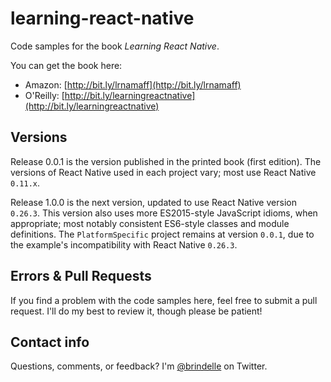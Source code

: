 # learning-react-native

Code samples for the book _Learning React Native_.

You can get the book here:

- Amazon: [http://bit.ly/lrnamaff](http://bit.ly/lrnamaff)
- O'Reilly: [http://bit.ly/learningreactnative](http://bit.ly/learningreactnative)

## Versions

Release 0.0.1 is the version published in the printed book (first edition). The versions of React Native used in each project vary; most use React Native `0.11.x`.

Release 1.0.0 is the next version, updated to use React Native version `0.26.3`. This version also uses more ES2015-style JavaScript idioms, when appropriate; most notably consistent ES6-style classes and module definitions. The `PlatformSpecific` project remains at version `0.0.1`, due to the example's incompatibility with React Native `0.26.3`.

## Errors & Pull Requests

If you find a problem with the code samples here, feel free to submit a pull request. I'll do my best to review it, though please be patient!

## Contact info

Questions, comments, or feedback? I'm [@brindelle](https://twitter.com/brindelle) on Twitter.
